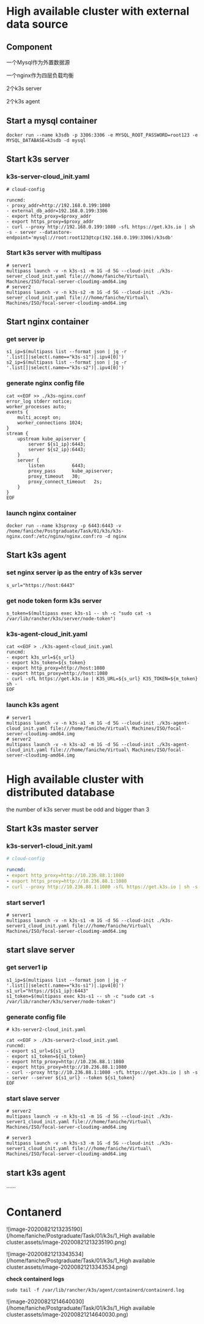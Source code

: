# High available cluster with external data source

## Component

一个Mysql作为外置数据源

一个nginx作为四层负载均衡

2个k3s server

2个k3s agent

## Start a mysql container

`docker run --name k3sdb -p 3306:3306 -e MYSQL_ROOT_PASSWORD=root123 -e MYSQL_DATABASE=k3sdb -d mysql`

## Start k3s server

### k3s-server-cloud_init.yaml

```shell
# cloud-config

runcmd:
- proxy_addr=http://192.168.0.199:1080
- external_db_addr=192.168.0.199:3306
- export http_proxy=$proxy_addr
- export https_proxy=$proxy_addr
- curl --proxy http://192.168.0.199:1080 -sfL https://get.k3s.io | sh -s - server --datastore-endpoint='mysql://root:root123@tcp(192.168.0.199:3306)/k3sdb'
```

### Start k3s server with multipass

```shell
# server1
multipass launch -v -n k3s-s1 -m 1G -d 5G --cloud-init ./k3s-server_cloud_init.yaml file:///home/faniche/Virtual\ Machines/ISO/focal-server-cloudimg-amd64.img
# server2
multipass launch -v -n k3s-s2 -m 1G -d 5G --cloud-init ./k3s-server_cloud_init.yaml file:///home/faniche/Virtual\ Machines/ISO/focal-server-cloudimg-amd64.img

```

## Start nginx container

### get server ip

```shell
s1_ip=$(multipass list --format json | jq -r '.list[]|select(.name=="k3s-s1")|.ipv4[0]')
s2_ip=$(multipass list --format json | jq -r '.list[]|select(.name=="k3s-s2")|.ipv4[0]')
```

### generate nginx config file

```shell
cat <<EOF >> ./k3s-nginx.conf
error_log stderr notice;
worker_processes auto;
events {
	multi_accept on;
	worker_connections 1024;
}
stream {
	upstream kube_apiserver {
		server ${s1_ip}:6443;
		server ${s2_ip}:6443;
	}
	server {
		listen			6443;
		proxy_pass		kube_apiserver;
		proxy_timeout	30;
		proxy_connect_timeout	2s;
	}
}
EOF
```

### launch nginx container

`docker run --name k3sproxy -p 6443:6443 -v /home/faniche/Postgraduate/Task/01/k3s/k3s-nginx.conf:/etc/nginx/nginx.conf:ro -d nginx`

## Start k3s agent

### set nginx server ip as the entry of k3s server

`s_url="https://host:6443"`

### get node token form k3s server

`s_token=$(multipass exec k3s-s1 -- sh -c "sudo cat -s /var/lib/rancher/k3s/server/node-token")`

### k3s-agent-cloud_init.yaml

```shell
cat <<EOF > ./k3s-agent-cloud_init.yaml
runcmd:
- export k3s_url=${s_url}
- export k3s_token=${s_token}
- export http_proxy=http://host:1080
- export https_proxy=http://host:1080
- curl -sfL https://get.k3s.io | K3S_URL=${s_url} K3S_TOKEN=${m_token} sh -
EOF
```

### launch k3s agent

```shell
# server1
multipass launch -v -n k3s-a1 -m 1G -d 5G --cloud-init ./k3s-agent-cloud_init.yaml file:///home/faniche/Virtual\ Machines/ISO/focal-server-cloudimg-amd64.img
# server2
multipass launch -v -n k3s-a2 -m 1G -d 5G --cloud-init ./k3s-agent-cloud_init.yaml file:///home/faniche/Virtual\ Machines/ISO/focal-server-cloudimg-amd64.img
```

# High available cluster with distributed database

the number of k3s server must be odd and bigger than 3

## Start k3s master server

### k3s-server1-cloud_init.yaml

```yaml
# cloud-config

runcmd:
- export http_proxy=http://10.236.88.1:1080
- export https_proxy=http://10.236.88.1:1080
- curl --proxy http://10.236.88.1:1080 -sfL https://get.k3s.io | sh -s - server --cluster-init
```

### start server1

```shell
# server1
multipass launch -v -n k3s-s1 -m 1G -d 5G --cloud-init ./k3s-server1_cloud_init.yaml file:///home/faniche/Virtual\ Machines/ISO/focal-server-cloudimg-amd64.img
```

## start slave server

### get server1 ip

```shell
s1_ip=$(multipass list --format json | jq -r '.list[]|select(.name=="k3s-s1")|.ipv4[0]')
s1_url="https://${s1_ip}:6443"
s1_token=$(multipass exec k3s-s1 -- sh -c "sudo cat -s /var/lib/rancher/k3s/server/node-token") 
```

### generate config file

```shell
# k3s-server2-cloud_init.yaml

cat <<EOF > ./k3s-server2-cloud_init.yaml
runcmd:
- export s1_url=${s1_url}
- export s1_token=${s1_token}
- export http_proxy=http://10.236.88.1:1080
- export https_proxy=http://10.236.88.1:1080
- curl --proxy http://10.236.88.1:1080 -sfL https://get.k3s.io | sh -s - server --server ${s1_url} --token ${s1_token}
EOF
```

### start slave server

```shell
# server2
multipass launch -v -n k3s-s1 -m 1G -d 5G --cloud-init ./k3s-server1_cloud_init.yaml file:///home/faniche/Virtual\ Machines/ISO/focal-server-cloudimg-amd64.img

# server3
multipass launch -v -n k3s-s3 -m 1G -d 5G --cloud-init ./k3s-server1_cloud_init.yaml file:///home/faniche/Virtual\ Machines/ISO/focal-server-cloudimg-amd64.img
```

## start k3s agent

······

# Contanerd  

![image-20200821213235190](/home/faniche/Postgraduate/Task/01/k3s/1_High available cluster.assets/image-20200821213235190.png)

![image-20200821213343534](/home/faniche/Postgraduate/Task/01/k3s/1_High available cluster.assets/image-20200821213343534.png)

**check containerd logs**

```shell
sudo tail -f /var/lib/rancher/k3s/agent/containerd/containerd.log
```

![image-20200821214640030](/home/faniche/Postgraduate/Task/01/k3s/1_High available cluster.assets/image-20200821214640030.png)